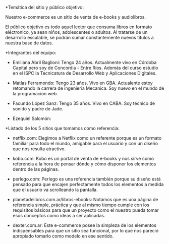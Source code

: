 *Temática del sitio y público objetivo:

Nuestro e-commerce es un sitio de venta de e-books y audiolibros.

El público objetivo es todo aquel lector que consuma libros en formato eléctronico, ya sean niños, adolescentes o adultos. Al tratarse de un desarrollo escalable, se podrán sumar constantemente nuevos títulos a nuestra base de datos.


*Integrantes del equipo:

- Emiliana Abril Baglioni: Tengo 24 años. Actualmente vivo en Córdoba Capital pero soy de Concordia - Entre Ríos. Además del curso estudio en el ISPC la Tecnicatura de Desarrollo Web y Aplicaciones Digitales.

- Matías Ferramondo: Tengo 23 años. Vivo en GBA. Actualente estoy retomando la carrera de ingenieria Mecanica. Soy nuevo en el mundo de la programacion web.

- Facundo López Sanz: Tengo 35 años. Vivo en CABA. Soy técnico de sonido y padre de Jade.

- Ezequiel Salomón:


*Listado de los 5 sitios que tomamos como referencia:

- netflix.com: Elegimos a Netflix como un referente porque es un formato familiar para todo el mundo, amigable para el usuario y con un diseño que nos resulta atractivo.

- kobo.com: Kobo es un portal de venta de e-books y nos sirve como referencia a la hora de pensar dónde y cómo disponer los elementos dentro de las páginas.

- perlego.com: Perlego es una referencia también porque su diseño está pensado para que encajen perfectamente todos los elementos a medida que el usuario va scrolleando la pantalla.

- planetadelibros.com.ar/libros-ebooks: Notamos que es una página de referencia simple, práctica y que al mismo tiempo cumple con los requisitos básicos para que un proyecto como el nuestro pueda tomar esos conceptos como ideas a ser aplicadas.

- dexter.com.ar: Este e-commerce posee la simpleza de los elementos indispensables para que un sitio sea funcional, por lo que nos pareció apropiado tomarlo como modelo en ese sentido.